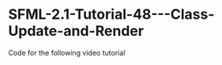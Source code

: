 SFML-2.1-Tutorial-48---Class-Update-and-Render
==============================================

Code for the following video tutorial 
